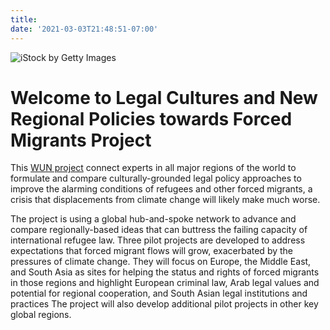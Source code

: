 ```yaml
---
title: 
date: '2021-03-03T21:48:51-07:00' 
---
```

![iStock by Getty Images](/home/images/wunhome2.png)

# Welcome to Legal Cultures and New Regional Policies towards Forced Migrants Project

This [WUN project](https://wun.ac.uk/wun/research/view/legal-cultures-and-new-regional-policies-towards-forced-migrants) connect experts in all major regions of the world to formulate and compare culturally-grounded legal policy approaches to improve the alarming conditions of refugees and other forced migrants, a crisis that displacements from climate change will likely make much worse.

The project is using a global hub-and-spoke network to advance and compare regionally-based ideas that can buttress the failing capacity of international refugee law. Three pilot projects are developed to address expectations that forced migrant flows will grow, exacerbated by the pressures of climate change. They will focus on Europe, the Middle East, and South Asia as sites for helping the status and rights of forced migrants in those regions and highlight European criminal law, Arab legal values and potential for regional cooperation, and South Asian legal institutions and practices The project will also develop additional pilot projects in other key global regions.
